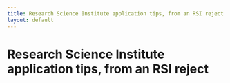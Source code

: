 ```yaml
---
title: Research Science Institute application tips, from an RSI reject
layout: default
---
```


# Research Science Institute application tips, from an RSI reject